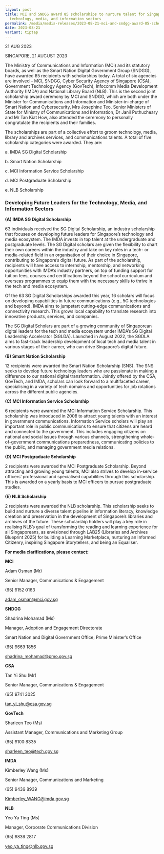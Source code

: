 ```yaml
---
layout: post
title: MCI and SNDGG award 85 scholarships to nurture talent for Singapore's
  technology, media, and information sectors
permalink: /media/media-releases/2023-08-21-mci-and-sndgg-award-85-scholarships-to-nurture-talent-for-Singapore-technology-media-and-information-sectors/
date: 2023-08-21
variant: tiptap
---
```

<p>21 AUG 2023</p><p>SINGAPORE, 21 AUGUST 2023</p><p>The Ministry of Communications and Information (MCI) and its statutory boards, as well as the Smart Nation Digital Government Group (SNDGG), have awarded 85 recipients with scholarships today. A total of six agencies are involved – MCI, SNDGG, Cyber Security Agency of Singapore (CSA), Government Technology Agency (GovTech), Infocomm Media Development Authority (IMDA) and National Library Board (NLB). This is the second joint scholarship award ceremony by MCI and SNDGG, which are both under the Minister for Communications and Information and Minister-in-charge of Smart Nation and Cybersecurity, Mrs Josephine Teo. Senior Ministers of State for Ministry of Communications and Information, Dr Janil Puthucheary and Mr Tan Kiat How, also attended the ceremony to personally congratulate the recipients and their families.</p><p>The scholarships are part of a collective effort to groom technology, media, library and archives services, and communications talents. A total of five scholarship categories were awarded. They are:</p><p>a. IMDA SG Digital Scholarship</p><p>b. Smart Nation Scholarship</p><p>c. MCI Information Service Scholarship</p><p>d. MCI Postgraduate Scholarship</p><p>e. NLB Scholarship</p><h3>Developing Future Leaders for the Technology, Media, and Information Sectors</h3><p><strong>(A) IMDA SG Digital Scholarship</strong></p><p>63 individuals received the SG Digital Scholarship, an industry scholarship that focuses on developing future leaders for Singapore’s technology and media ecosystem. The IMDA invests in top talent at the undergraduate and postgraduate levels. The SG Digital scholars are given the flexibility to chart their own careers within the industry and take on key roles in a tech- or media-related field in an organisation of their choice in Singapore, contributing to Singapore’s digital future. As part of the scholarship, recipients will have access to internship, mentorship, and networking opportunities with IMDA’s industry partners, on top of funding support for tuition fees, courses and certifications beyond the school curriculum and overseas programmes to equip them with the necessary skills to thrive in the tech and media ecosystem.</p><p>Of the 63 SG Digital Scholarships awarded this year, 16 scholars will focus on developing capabilities in future communications (e.g., 5G technologies and beyond). IMDA aims to jumpstart cutting-edge communications and connectivity research. This grows local capability to translate research into innovative products, services, and companies.</p><p>The SG Digital Scholars are part of a growing community of Singaporean digital leaders for the tech and media ecosystem under IMDA’s SG Digital Leadership Accelerator (SGLDA). Launched in August 2022, the SGDLA aims to fast-track leadership development of local tech and media talent in various stages of their career, who can drive Singapore’s digital future.</p><p><strong>(B) Smart Nation Scholarship</strong></p><p>12 recipients were awarded the Smart Nation Scholarship (SNS). The SNS seeks to develop future technology leaders who are passionate in making a difference to our national digital transformation. Jointly offered by the CSA, GovTech, and IMDA, scholars can look forward to a multifaceted career, specialising in a variety of tech domains and opportunities for job rotations across the different public agencies.</p><p><strong>(C) MCI Information Service Scholarship</strong></p><p>6 recipients were awarded the MCI Information Service Scholarship. This scholarship was introduced in 2008 to attract young talents with an interest in government communications. Information Service scholars will play an important role in public communications to ensure that citizens are heard and connected to the government. This includes engaging citizens on national and social issues through various channels, strengthening whole-of-government communications preparedness, communicating policies to the public, and managing government media relations.</p><p><strong>(D) MCI Postgraduate Scholarship</strong></p><p>2 recipients were awarded the MCI Postgraduate Scholarship. Beyond attracting and growing young talents, MCI also strives to develop in-service officers’ professional and specialised capabilities through this scholarship. This is awarded on a yearly basis to MCI officers to pursue postgraduate studies.</p><p><strong>(E) NLB Scholarship</strong></p><p>2 recipients were awarded the NLB scholarship. This scholarship seeks to build and nurture a diverse talent pipeline in information literacy, knowledge creation and preservation in the development of Singapore’s libraries and archives of the future. These scholarship holders will play a key role in realising NLB’s goal of transforming the reading and learning experience for all Singaporeans, as envisioned through LAB25 (Libraries and Archives Blueprint 2025) for building a Learning Marketplace, nurturing an Informed Citizenry, inspiring Singapore Storytellers, and being an Equaliser.</p><p><strong>For media clarifications, please contact:</strong></p><p></p><p><strong>MCI</strong></p><p>Adam Osman (Mr)</p><p>Senior Manager, Communications &amp; Engagement</p><p>(65) 9152 0163</p><p><a href="mailto:adam_osman@mci.gov.sg" rel="noopener noreferrer nofollow" target="_blank">adam_osman@mci.gov.sg</a></p><p></p><p><strong>SNDGG</strong></p><p>Shadrina Mohamad (Ms)</p><p>Manager, Adoption and Engagement Directorate</p><p>Smart Nation and Digital Government Office, Prime Minister’s Office</p><p>(65) 9669 1856</p><p><a href="mailto:adam_osman@mci.gov.sg" rel="noopener noreferrer nofollow" target="_blank">shadrina_mohamad@pmo.gov.sg</a></p><p></p><p><strong>CSA</strong></p><p>Tan Yi Shu (Mr)</p><p>Senior Manager, Communications &amp; Engagement</p><p>(65) 9741 3025</p><p><a href="mailto:adam_osman@mci.gov.sg" rel="noopener noreferrer nofollow" target="_blank">tan_yi_shu@csa.gov.sg</a></p><p></p><p><strong>GovTech</strong></p><p>Sharleen Teo (Ms)</p><p>Assistant Manager, Communications and Marketing Group</p><p>(65) 9100 8335</p><p><a href="mailto:adam_osman@mci.gov.sg" rel="noopener noreferrer nofollow" target="_blank">sharleen_teo@tech.gov.sg</a></p><p></p><p><strong>IMDA</strong></p><p>Kimberley Wang (Ms)</p><p>Senior Manager, Communications and Marketing</p><p>(65) 9436 8939</p><p><a href="mailto:adam_osman@mci.gov.sg" rel="noopener noreferrer nofollow" target="_blank">Kimberley_WANG@imda.gov.sg</a></p><p></p><p><strong>NLB</strong></p><p>Yeo Ya Ting (Ms)</p><p>Manager, Corporate Communications Division</p><p>(65) 9836 2817</p><p><a href="mailto:adam_osman@mci.gov.sg" rel="noopener noreferrer nofollow" target="_blank">yeo_ya_ting@nlb.gov.sg</a></p><p></p>